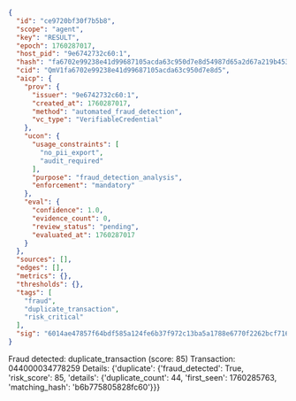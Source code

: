 ```json
{
  "id": "ce9720bf30f7b5b8",
  "scope": "agent",
  "key": "RESULT",
  "epoch": 1760287017,
  "host_pid": "9e6742732c60:1",
  "hash": "fa6702e99238e41d99687105acda63c950d7e8d54987d65a2d67a219b45378e6",
  "cid": "QmV1fa6702e99238e41d99687105acda63c950d7e8d5",
  "aicp": {
    "prov": {
      "issuer": "9e6742732c60:1",
      "created_at": 1760287017,
      "method": "automated_fraud_detection",
      "vc_type": "VerifiableCredential"
    },
    "ucon": {
      "usage_constraints": [
        "no_pii_export",
        "audit_required"
      ],
      "purpose": "fraud_detection_analysis",
      "enforcement": "mandatory"
    },
    "eval": {
      "confidence": 1.0,
      "evidence_count": 0,
      "review_status": "pending",
      "evaluated_at": 1760287017
    }
  },
  "sources": [],
  "edges": [],
  "metrics": {},
  "thresholds": {},
  "tags": [
    "fraud",
    "duplicate_transaction",
    "risk_critical"
  ],
  "sig": "6014ae47857f64bdf585a124fe6b37f972c13ba5a1788e6770f2262bcf716697"
}
```

Fraud detected: duplicate_transaction (score: 85)
Transaction: 044000034778259
Details: {'duplicate': {'fraud_detected': True, 'risk_score': 85, 'details': {'duplicate_count': 44, 'first_seen': 1760285763, 'matching_hash': 'b6b775805828fc60'}}}